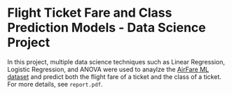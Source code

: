 # **Flight Ticket Fare and Class Prediction Models - Data Science Project**
In this project, multiple data science techniques such as Linear Regression, Logistic Regression, and ANOVA were used to anaylze the [AirFare ML dataset](https://www.kaggle.com/datasets/yashdharme36/airfare-ml-predicting-flight-fares) and predict both the flight fare of a ticket and the class of a ticket. For more details, see `report.pdf`.
